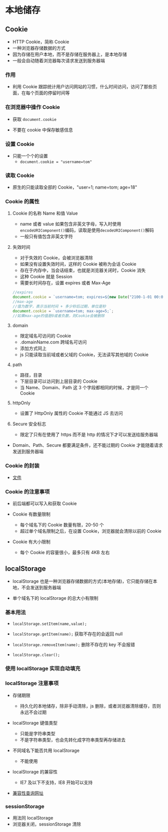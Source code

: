 # 本地储存

## Cookie

- HTTP Cookie，简称 Cookie
- 一种浏览器存储数据的方式
- 因为存储在用户本地，而不是存储在服务器上，是本地存储
- 一般会自动随着浏览器每次请求发送到服务器端

### 作用

- 利用 Cookie 跟踪统计用户访问网站的习惯，什么时间访问，访问了那些页面，在每个页面的停留时间等

### 在浏览器中操作 Cookie

- 获取 `document.cookie`

- 不要在 cookie 中保存敏感信息

### 设置 Cookie

- 只能一个个的设置
  - `document.cookie = "username=tom"`

### 读取 Cookie

- 原生的只能读取全部的 Cookie，"user=1; name=tom; age=18"

### Cookie 的属性

1. Cookie 的名称 Name 和值 Value
   - name 或者 value 如果包含非英文字母，写入时使用`encodeURIComponent()`编码，读取是使用`decodeURIComponent()`解码
   - 一般只有值包含非英文字符
2. 失效时间
   - 对于失效的 Cookie，会被浏览器清除
   - 如果没有设置失效时间，这样的 Cookie 被称为会话 Cookie
   - 存在于内存中，当会话结束，也就是浏览器关闭时，Cookie 消失
   - 这种 Cookie 就是 Session
   - 需要长时间存在，设置 expires 或者 Max-Age
   ```js
   //expires
   document.cookie = `username=tom; expires=${new Date("2100-1-01 00:00:00")}`;
   //max-age
   //值为数字，表示当前时间 + 多少秒后过期，单位是秒
   document.cookie = `username=tom; max-age=5;`;
   //如果max-age的值是0或者负数，则Cookie会被删除
   ```
3. domain

   - 限定域名可访问的 Cookie
   - .domainName.com 跨域名可访问
   - 添加方式同上
   - js 只能读取当前域或者父域的 Cookie，无法读写其他域的 Cookie

4. path

   - 路径，目录
   - 下层目录可以访问到上层目录的 Cookie
   - 当 Name、Domain、Path 这 3 个字段都相同的时候，才是同一个 Cookie

5. httpOnly

   - 设置了 HttpOnly 属性的 Cookie 不能通过 JS 去访问

6. Secure 安全标志

   - 限定了只有在使用了 https 而不是 http 的情况下才可以发送给服务器端

- Domain、Path、Secure 都要满足条件，还不能过期的 Cookie 才能随着请求发送到服务器端

### Cookie 的封装

- [文件](./Cookie.js)

### Cookie 的注意事项

- 前后端都可以写入和获取 Cookie

- Cookie 有数量限制

  - 每个域名下的 Cookie 数量有限，20-50 个
  - 超过单个域名限制之后，在设置 Cookie，浏览器就会清除以前的 Cookie

- Cookie 有大小限制

  - 每个 Cookie 的容量很小，最多只有 4KB 左右

## localStorage

- localStorage 也是一种浏览器存储数据的方式(本地存储)，它只能存储在本地，不会发送到服务器端

- 单个域名下的 localStorage 的总大小有限制

### 基本用法

- `localStorage.setItem(name,value);`

- `localStorage.getItem(name);` 获取不存在的会返回 null

- `localStorage.removeItem(name);` 删除不存在的 key 不会报错

- `localStorage.clear();`

### 使用 localStorage 实现自动填充

### localStorage 注意事项

- 存储期限

  - 持久化的本地储存，除非手动清除，js 删除，或者浏览器清除缓存，否则永远不会过期

- localStorage 键值类型

  - 只能是字符串类型
  - 不是字符串类型，也会先转化成字符串类型再存储进去

- 不同域名下能否共用 localStorage

  - 不能使用

- localStorage 的兼容性

  - IE7 及以下不支持，IE8 开始可以支持

- [兼容性查询网址](https://canIuse.com)

### sessionStorage

- 用法同 localStorage
- 浏览器关闭，sessionStorage 清除
